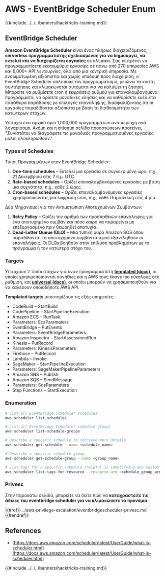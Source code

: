 # AWS - EventBridge Scheduler Enum

{{#include ../../../banners/hacktricks-training.md}}

## EventBridge Scheduler

**Amazon EventBridge Scheduler** είναι ένας πλήρως διαχειριζόμενος, **serverless προγραμματιστής σχεδιασμένος για να δημιουργεί, να εκτελεί και να διαχειρίζεται εργασίες** σε κλίμακα. Σας επιτρέπει να προγραμματίσετε εκατομμύρια εργασίες σε πάνω από 270 υπηρεσίες AWS και 6,000+ API λειτουργίες, όλα από μια κεντρική υπηρεσία. Με ενσωματωμένη αξιοπιστία και χωρίς υποδομή προς διαχείριση, ο EventBridge Scheduler απλοποιεί τον προγραμματισμό, μειώνει τα κόστη συντήρησης και κλιμακώνεται αυτόματα για να καλύψει τη ζήτηση. Μπορείτε να ρυθμίσετε cron ή εκφράσεις ρυθμού για επαναλαμβανόμενα προγράμματα, να ορίσετε μοναδικές κλήσεις και να καθορίσετε ευέλικτα παράθυρα παράδοσης με επιλογές επανάληψης, διασφαλίζοντας ότι οι εργασίες παραδίδονται αξιόπιστα με βάση τη διαθεσιμότητα των κατώτερων στόχων.

Υπάρχει ένα αρχικό όριο 1,000,000 προγραμμάτων ανά περιοχή ανά λογαριασμό. Ακόμη και η επίσημη σελίδα ποσοστώσεων προτείνει, "Συνιστάται να διαγράφετε τις μοναδικές προγραμματισμένες εργασίες μόλις ολοκληρωθούν."

### Types of Schedules

Τύποι Προγραμμάτων στον EventBridge Scheduler:

1. **One-time schedules** – Εκτελεί μια εργασία σε συγκεκριμένη ώρα, π.χ., 21 Δεκεμβρίου στις 7 π.μ. UTC.
2. **Rate-based schedules** – Ορίζει επαναλαμβανόμενες εργασίες με βάση μια συχνότητα, π.χ., κάθε 2 ώρες.
3. **Cron-based schedules** – Ορίζει επαναλαμβανόμενες εργασίες χρησιμοποιώντας μια έκφραση cron, π.χ., κάθε Παρασκευή στις 4 μ.μ.

Δύο Μηχανισμοί για την Αντιμετώπιση Αποτυχημένων Συμβάντων:

1. **Retry Policy** – Ορίζει τον αριθμό των προσπαθειών επανάληψης για ένα αποτυχημένο συμβάν και πόσο καιρό να παραμείνει μη επεξεργασμένο πριν θεωρηθεί αποτυχία.
2. **Dead-Letter Queue (DLQ)** – Μια τυπική ουρά Amazon SQS όπου παραδίδονται τα αποτυχημένα συμβάντα αφού εξαντληθούν οι επαναλήψεις. Οι DLQs βοηθούν στην επίλυση προβλημάτων με το πρόγραμμα ή τον κατώτερο στόχο του.

### Targets

Υπάρχουν 2 τύποι στόχων για έναν προγραμματιστή [**templated (docs)**](https://docs.aws.amazon.com/scheduler/latest/UserGuide/managing-targets-templated.html), οι οποίοι χρησιμοποιούνται συνήθως και η AWS τους έκανε πιο εύκολους στη ρύθμιση, και [**universal (docs)**](https://docs.aws.amazon.com/scheduler/latest/UserGuide/managing-targets-universal.html), οι οποίοι μπορούν να χρησιμοποιηθούν για να καλέσουν οποιοδήποτε AWS API.

**Templated targets** υποστηρίζουν τις εξής υπηρεσίες:

- CodeBuild – StartBuild
- CodePipeline – StartPipelineExecution
- Amazon ECS – RunTask
- Parameters: EcsParameters
- EventBridge – PutEvents
- Parameters: EventBridgeParameters
- Amazon Inspector – StartAssessmentRun
- Kinesis – PutRecord
- Parameters: KinesisParameters
- Firehose – PutRecord
- Lambda – Invoke
- SageMaker – StartPipelineExecution
- Parameters: SageMakerPipelineParameters
- Amazon SNS – Publish
- Amazon SQS – SendMessage
- Parameters: SqsParameters
- Step Functions – StartExecution

### Enumeration
```bash
# List all EventBridge Scheduler schedules
aws scheduler list-schedules

# List all EventBridge Scheduler schedule groups
aws scheduler list-schedule-groups

# Describe a specific schedule to retrieve more details
aws scheduler get-schedule --name <schedule_name>

# Describe a specific schedule group
aws scheduler get-schedule-group --name <group_name>

# List tags for a specific schedule (helpful in identifying any custom tags or permissions)
aws scheduler list-tags-for-resource --resource-arn <schedule_group_arn>
```
### Privesc

Στην παρακάτω σελίδα, μπορείτε να δείτε πώς να **καταχραστείτε τις άδειες του eventbridge scheduler για να κλιμακώσετε τα προνόμια**:

{{#ref}}
../aws-privilege-escalation/eventbridgescheduler-privesc.md
{{#endref}}

## References

- [https://docs.aws.amazon.com/scheduler/latest/UserGuide/what-is-scheduler.html](https://docs.aws.amazon.com/scheduler/latest/UserGuide/what-is-scheduler.html)

{{#include ../../../banners/hacktricks-training.md}}
